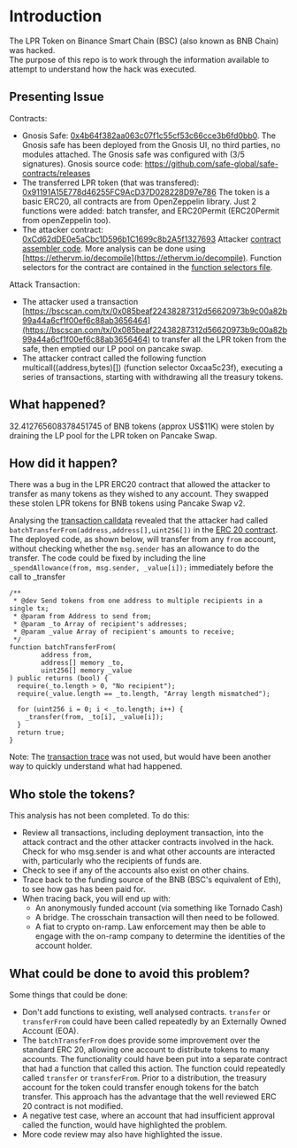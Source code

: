 # Introduction
The LPR Token on Binance Smart Chain (BSC) (also known as BNB Chain) was hacked.  
The purpose of this repo is to work through the information available to attempt to 
understand how the hack was executed.

## Presenting Issue
Contracts:
* Gnosis Safe: [0x4b64f382aa063c07f1c55cf53c66cce3b6fd0bb0](https://bscscan.com/address/0x4b64f382aa063c07f1c55cf53c66cce3b6fd0bb0).
  The Gnosis safe has been deployed from the Gnosis UI, no third parties, no modules attached.
  The Gnosis safe was configured with (3/5 signatures).
  Gnosis source code: https://github.com/safe-global/safe-contracts/releases
* The transferred LPR token (that was transfered): [0x91191A15E778d46255FC9AcD37D028228D97e786](https://bscscan.com/address/0x91191a15e778d46255fc9acd37d028228d97e786)
  The token is a basic ERC20, all contracts are from OpenZeppelin library. Just 2 functions were added: batch transfer, and ERC20Permit (ERC20Permit from openZeppelin too).
* The attacker contract: [0xCd62dDE0e5aCbc1D596b1C1699c8b2A5f1327693](https://bscscan.com/address/0xcd62dde0e5acbc1d596b1c1699c8b2a5f1327693)
  Attacker [contract assembler code](attacker-contract.txt). More analysis can be done using 
  [https://ethervm.io/decompile](https://ethervm.io/decompile). Function selectors for the contract
  are contained in the [function selectors file](attack-contract-function-selectors.txt).

Attack Transaction:

* The attacker used a transaction [https://bscscan.com/tx/0x085beaf22438287312d56620973b9c00a82b99a44a6cf1f00ef6c88ab3656464](https://bscscan.com/tx/0x085beaf22438287312d56620973b9c00a82b99a44a6cf1f00ef6c88ab3656464) to
transfer all the LPR token from the safe, then emptied our LP pool on pancake swap. 
* The attacker contract called the following function multicall((address,bytes)[]) (function selector 0xcaa5c23f), 
  executing a series of transactions, starting with withdrawing all the treasury tokens. 

## What happened?
32.412765608378451745 of BNB tokens (approx US$11K) were stolen by draining the LP pool for the 
LPR token on Pancake Swap.

## How did it happen?
There was a bug in the LPR ERC20 contract that allowed the attacker to transfer as many
tokens as they wished to any account. They swapped these stolen LPR tokens for BNB tokens
using Pancake Swap v2.

Analysing the [transaction calldata](attack-transaction.md) revealed that the attacker had 
called ```batchTransferFrom(address,address[],uint256[])``` in the [ERC 20 contract](https://bscscan.com/address/0x91191a15e778d46255fc9acd37d028228d97e786#code). 
The deployed code, as shown below, will transfer from any ```from``` account, without checking
whether the ```msg.sender``` has an allowance to do the transfer. The code could be 
fixed by including the line ```_spendAllowance(from, msg.sender, _value[i]);``` immediately
before the call to _transfer

```
/**
 * @dev Send tokens from one address to multiple recipients in a single tx;
 * @param from Address to send from;
 * @param _to Array of recipient's addresses;
 * @param _value Array of recipient's amounts to receive;
 */
function batchTransferFrom(
        address from,
        address[] memory _to,
        uint256[] memory _value
) public returns (bool) {
  require(_to.length > 0, "No recipient");
  require(_value.length == _to.length, "Array length mismatched");

  for (uint256 i = 0; i < _to.length; i++) {
    _transfer(from, _to[i], _value[i]);
  }
  return true;
}
```

Note: The [transaction trace](https://bscscan.com/vmtrace?txhash=0x085beaf22438287312d56620973b9c00a82b99a44a6cf1f00ef6c88ab3656464&type=gethtrace2) 
was not used, but would have been another way to quickly understand what had happened.

## Who stole the tokens?
This analysis has not been completed. To do this:

* Review all transactions, including deployment transaction, into the attack contract and 
  the other attacker contracts involved in the hack. Check for who msg.sender is and
  what other accounts are interacted with, particularly who the recipients of funds are.
* Check to see if any of the accounts also exist on other chains. 
* Trace back to the funding source of the BNB (BSC's equivalent of Eth), to see how 
  gas has been paid for. 
* When tracing back, you will end up with:
  * An anonymously funded account (via something like Tornado Cash)
  * A bridge. The crosschain transaction will then need to be followed.
  * A fiat to crypto on-ramp. Law enforcement may then be able to engage with the on-ramp 
    company to determine the identities of the account holder. 


## What could be done to avoid this problem?
Some things that could be done:
* Don't add functions to existing, well analysed contracts. ```transfer``` or ```transferFrom```
  could have been called repeatedly by an Externally Owned Account (EOA).
* The ```batchTransferFrom```
  does provide some improvement over the standard ERC 20, allowing one account to 
  distribute tokens to many accounts. The functionality could have been put into a 
  separate contract that had a function that called this action. The function
  could repeatedly called ```transfer``` or ```transferFrom```. Prior 
  to a distribution, the treasury account for the token could transfer enough tokens for 
  the batch transfer. This approach has the advantage that the well reviewed
  ERC 20 contract is not modified.
* A negative test case, where an account that had insufficient approval called the 
  function, would have highlighted the problem.
* More code review may also have highlighted the issue.



